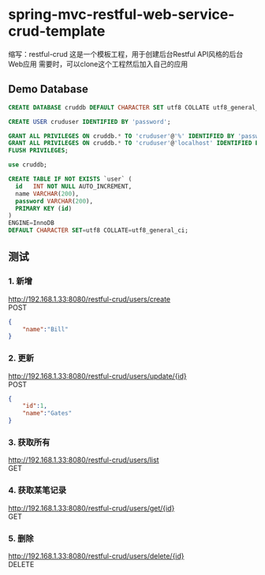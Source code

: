 # spring-mvc-restful-web-service-crud-template
缩写：restful-crud
这是一个模板工程，用于创建后台Restful API风格的后台Web应用
需要时，可以clone这个工程然后加入自己的应用

## Demo Database
```sql
CREATE DATABASE cruddb DEFAULT CHARACTER SET utf8 COLLATE utf8_general_ci;

CREATE USER cruduser IDENTIFIED BY 'password';

GRANT ALL PRIVILEGES ON cruddb.* TO 'cruduser'@'%' IDENTIFIED BY 'password';
GRANT ALL PRIVILEGES ON cruddb.* TO 'cruduser'@'localhost' IDENTIFIED BY 'password';
FLUSH PRIVILEGES;

use cruddb;

CREATE TABLE IF NOT EXISTS `user` (
  id   INT NOT NULL AUTO_INCREMENT,
  name VARCHAR(200),
  password VARCHAR(200),
  PRIMARY KEY (id)
)
ENGINE=InnoDB
DEFAULT CHARACTER SET=utf8 COLLATE=utf8_general_ci;

```


## 测试
### 1. 新增
http://192.168.1.33:8080/restful-crud/users/create  
POST
```json
{
	"name":"Bill"
}
```

### 2. 更新
http://192.168.1.33:8080/restful-crud/users/update/{id}  
POST
```json
{
	"id":1,
	"name":"Gates"
}
```
### 3. 获取所有
http://192.168.1.33:8080/restful-crud/users/list  
GET

### 4. 获取某笔记录
http://192.168.1.33:8080/restful-crud/users/get/{id}  
GET

### 5. 删除  
http://192.168.1.33:8080/restful-crud/users/delete/{id}  
DELETE
